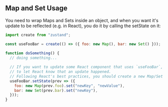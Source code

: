 ## Map and Set Usage

You need to wrap Maps and Sets inside an object, and when you want it's update to be reflected (e.g. in React),
you do it by calling the setState on it:

```js
import create from "zustand";

const useFooBar = create(() => ({ foo: new Map(), bar: new Set() }));
  
function doSomething() {
  // doing something...

  // If you want to update some React component that uses `useFooBar`, you have to call setState
  // to let React know that an update happened.
  // Following React's best practices, you should create a new Map/Set when updating them:
  useFooBar.setState(prev => ({
    foo: new Map(prev.foo).set("newKey", "newValue"),
    bar: new Set(prev.bar).set("newKey"),
  }));
}
```
